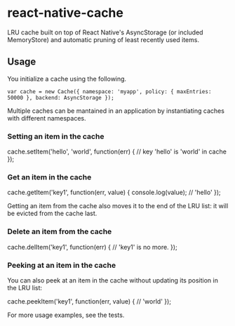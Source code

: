 # react-native-cache

LRU cache built on top of React Native's AsyncStorage (or included MemoryStore) and automatic pruning of least recently used items.

## Usage

You initialize a cache using the following.

`var cache = new Cache({
    namespace: 'myapp',
    policy: {
        maxEntries: 50000
    },
    backend: AsyncStorage
});`

Multiple caches can be mantained in an application by instantiating caches with different namespaces.

### Setting an item in the cache

cache.setItem('hello', 'world', function(err) {
    // key 'hello' is 'world' in cache
});

### Get an item in the cache

cache.getItem('key1', function(err, value) {
   console.log(value);
   // 'hello'
});

Getting an item from the cache also moves it to the end of the LRU list: it will be evicted from the cache last.

### Delete an item from the cache

cache.delItem('key1', function(err) {
    // 'key1' is no more.
});

### Peeking at an item in the cache

You can also peek at an item in the cache without updating its position in the LRU list:

cache.peekItem('key1', function(err, value) {
    // 'world'
});

For more usage examples, see the tests.